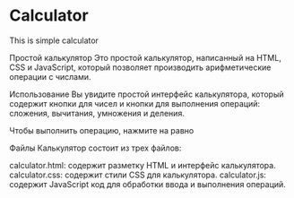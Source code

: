 # Calculator
This is simple calculator


Простой калькулятор
Это простой калькулятор, написанный на HTML, CSS и JavaScript, который позволяет производить арифметические операции с числами.

Использование
Вы увидите простой интерфейс калькулятора, который содержит кнопки для чисел и кнопки для выполнения операций: сложения, вычитания, умножения и деления.

Чтобы выполнить операцию, нажмите на равно

Файлы
Калькулятор состоит из трех файлов:

calculator.html: содержит разметку HTML и интерфейс калькулятора.
calculator.css: содержит стили CSS для калькулятора.
calculator.js: содержит JavaScript код для обработки ввода и выполнения операций.
